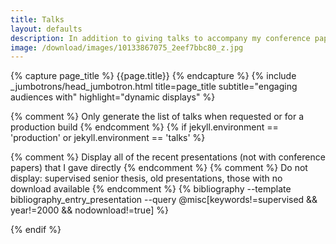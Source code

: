 ```yaml
---
title: Talks
layout: defaults
description: In addition to giving talks to accompany my conference papers, I also give invited presentations about topics in the fields of software engineering, software testing, and data science. Find your favorite talk view its slides!
image: /download/images/10133867075_2eef7bbc80_z.jpg
---
```


{% capture page_title %} {{page.title}} {% endcapture %}
{% include _jumbotrons/head_jumbotron.html title=page_title subtitle="engaging audiences with" highlight="dynamic displays" %}

{% comment %} Only generate the list of talks when requested or for a production build {% endcomment %}
{% if jekyll.environment == 'production' or jekyll.environment == 'talks' %}

{% comment %} Display all of the recent presentations (not with conference papers) that I gave directly {% endcomment %}
{% comment %} Do not display: supervised senior thesis, old presentations, those with no download available {% endcomment %}
{% bibliography --template bibliography_entry_presentation --query @misc[keywords!=supervised && year!=2000 && nodownload!=true] %}

{% endif %}
